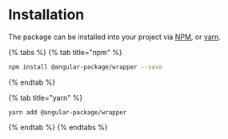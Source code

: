 # Installation

The package can be installed into your project via [NPM](https://www.npmjs.com), or [yarn](https://yarnpkg.com/getting-started/install).

{% tabs %}
{% tab title="npm" %}
```bash
npm install @angular-package/wrapper --save
```
{% endtab %}

{% tab title="yarn" %}
```
yarn add @angular-package/wrapper
```
{% endtab %}
{% endtabs %}

